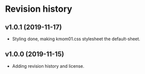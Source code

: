 Revision history
=====================



v1.0.1 (2019-11-17)
----------------------

* Styling done, making kmom01.css stylesheet the default-sheet.



v1.0.0 (2019-11-15)
----------------------

* Adding revision history and license.
